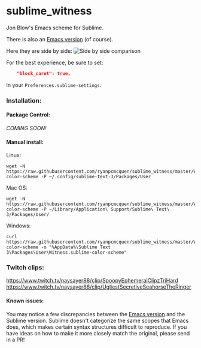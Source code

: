 # sublime_witness
Jon Blow's Emacs scheme for Sublime.

There is also an [Emacs version](https://github.com/ryanpcmcquen/emacs_witness) (of course).

Here they are side by side:
![Side by side comparison](https://user-images.githubusercontent.com/772937/60928361-ef30f000-a261-11e9-92a5-215dece0a345.png)

For the best experience, be sure to set:

```json
    "block_caret": true,
```

In your `Preferences.sublime-settings`.

### Installation:

#### Package Control:

_COMING SOON!_

#### Manual install:

Linux:
```
wget -N https://raw.githubusercontent.com/ryanpcmcquen/sublime_witness/master/Witness.sublime-color-scheme -P ~/.config/sublime-text-3/Packages/User
```

Mac OS:
```
wget -N https://raw.githubusercontent.com/ryanpcmcquen/sublime_witness/master/Witness.sublime-color-scheme -P ~/Library/Application\ Support/Sublime\ Text\ 3/Packages/User/
```

Windows:
```
curl https://raw.githubusercontent.com/ryanpcmcquen/sublime_witness/master/Witness.sublime-color-scheme -o "%AppData%\Sublime Text 3\Packages\User\Witness.sublime-color-scheme"
```

### Twitch clips:
https://www.twitch.tv/naysayer88/clip/SpoopyEphemeralClipzTriHard
https://www.twitch.tv/naysayer88/clip/UgliestSecretiveSeahorseTheRinger

#### Known issues:

You may notice a few discrepancies between the [Emacs version](https://github.com/ryanpcmcquen/emacs_witness) and the Sublime version. Sublime doesn't categorize the same scopes that Emacs does, which makes certain syntax structures difficult to reproduce. If you have ideas on how to make it more closely match the original, please send in a PR!
